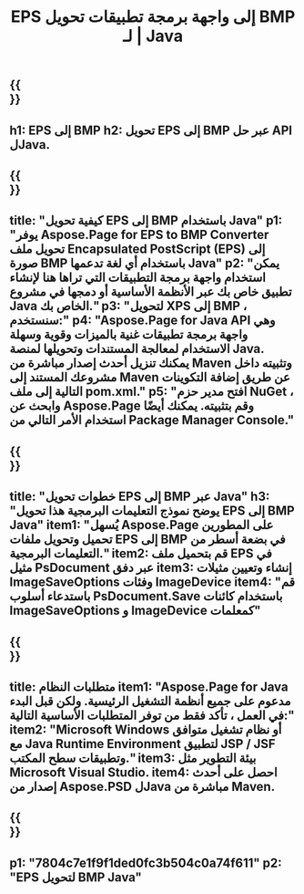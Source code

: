 ﻿---
translation: true
template: /_templates/_conversion-child-java.md
title: EPS إلى واجهة برمجة تطبيقات تحويل BMP لـ | Java
url: /java/conversion/eps-to-bmp/
description: عينة كود تحويل Java لتنسيق EPS إلى ملف BMP. استخدم رمز المثال هذا لتحويل EPS إلى BMP داخل أي تطبيق يستند إلى Web أو Desktop Java.
informat: EPS
outformat: BMP
otherformats: XPS PS
---

{{<section banner>}}
---
h1: EPS إلى BMP
h2: تحويل EPS إلى BMP عبر حل API لJava.
---

{{<section overview>}}
---
title: "كيفية تحويل EPS إلى BMP باستخدام Java"
p1: "يوفر Aspose.Page for EPS to BMP Converter تحويل ملف Encapsulated PostScript (EPS) إلى صورة BMP باستخدام أي لغة تدعمها Java"
p2: "يمكن استخدام واجهة برمجة التطبيقات التي تراها هنا لإنشاء تطبيق خاص بك عبر الأنظمة الأساسية أو دمجها في مشروع Java الخاص بك."
p3: "لتحويل XPS إلى BMP ، سنستخدم:"
p4: "Aspose.Page for Java API وهي واجهة برمجة تطبيقات غنية بالميزات وقوية وسهلة الاستخدام لمعالجة المستندات وتحويلها لمنصة Java. يمكنك تنزيل أحدث إصدار مباشرة من Maven وتثبيته داخل مشروعك المستند إلى Maven عن طريق إضافة التكوينات التالية إلى ملف pom.xml."
p5: "افتح مدير حزم NuGet ، وابحث عن Aspose.Page وقم بتثبيته. يمكنك أيضًا استخدام الأمر التالي من Package Manager Console."
---

{{<section feature1>}}
---
title: "خطوات تحويل EPS إلى BMP عبر Java"
h3: "يوضح نموذج التعليمات البرمجية هذا تحويل EPS إلى BMP Java"
item1: "يُسهل Aspose.Page على المطورين تحميل وتحويل ملفات EPS إلى BMP في بضعة أسطر من التعليمات البرمجية."
item2: قم بتحميل ملف EPS في مثيل PsDocument عبر دفق
item3: إنشاء وتعيين مثيلات ImageSaveOptions وفئات ImageDevice
item4: "قم باستدعاء أسلوب PsDocument.Save باستخدام كائنات ImageSaveOptions و ImageDevice كمعلمات"
---

{{<section feature2>}}
---
title: متطلبات النظام
item1: "Aspose.Page for Java مدعوم على جميع أنظمة التشغيل الرئيسية. ولكن قبل البدء في العمل ، تأكد فقط من توفر المتطلبات الأساسية التالية:"
item2: "Microsoft Windows أو نظام تشغيل متوافق مع Java Runtime Environment لتطبيق JSP / JSF وتطبيقات سطح المكتب."
item3: بيئة التطوير مثل Microsoft Visual Studio.
item4: احصل على أحدث إصدار من Aspose.PSD لJava مباشرة من Maven.
---

{{<section gist>}}
---
p1: "7804c7e1f9f1ded0fc3b504c0a74f611"
p2: "EPS لتحويل BMP Java"
---

